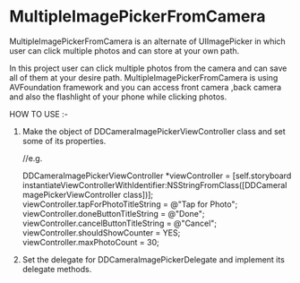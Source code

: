 # MultipleImagePickerFromCamera
MultipleImagePickerFromCamera is an alternate of UIImagePicker in which user can click multiple photos and can store at your own path.

In this project user can click multiple photos from the camera and can save all of them at your desire path. MultipleImagePickerFromCamera is using AVFoundation framework  and you can access front camera ,back camera and also the flashlight of your phone while clicking photos.

HOW TO USE :-

1. Make the object of DDCameraImagePickerViewController class and set some of its properties.

    //e.g.
    
    DDCameraImagePickerViewController *viewController = [self.storyboard instantiateViewControllerWithIdentifier:NSStringFromClass([DDCameraImagePickerViewController class])];
    viewController.tapForPhotoTitleString = @"Tap for Photo";
    viewController.doneButtonTitleString = @"Done";
    viewController.cancelButtonTitleString = @"Cancel";
    viewController.shouldShowCounter = YES;
    viewController.maxPhotoCount = 30;

2. Set the delegate for DDCameraImagePickerDelegate and implement its delegate methods.
